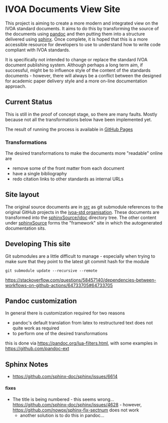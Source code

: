 IVOA Documents View Site
=========================

This project is aiming to create a more modern and integrated
view on the IVOA standard documents. It aims to do this by 
transforming the source of the documents using [pandoc](https://pandoc.org/) 
and then putting them into a structure delivered using 
[sphinx](https://www.sphinx-doc.org/). Once complete, it is hoped that this is a
more accessible resource for developers to use to understand how to 
write code compliant with IVOA standards.

It is specifically not intended
to change or replace the standard IVOA document publishing system. Although
perhaps a long term aim, if successful, might be to influence style of the 
content of the standards documents - however, there will always be a conflict
between the designed for academic paper delivery style and a more on-line 
documentation approach.

Current Status
--------------

This is still in the proof of concept stage, so there are many faults. Mostly because
not all the transformations below have been implemented yet.

The result of running the process is available in [GitHub Pages](https://ivoa.github.io/IvoaDocViewSite)

### Transformations

The desired transformations to make the documents more "readable" online are
* remove some of the front matter from each document
* have a single bibliography
* redo citation links to other standards as internal URLs



Site layout
-----------

The original source documents are in [src](./src) as
git submodule references to the original GitHub projects in the
[ivoa-std organisation](https://github.com/ivoa-std). These documents are transformed
into the [sphinxSource/idoc](./sphinxSource/idoc) directory tree. The other content under
[sphinxSource](./sphinxSource) forms the "framework" site in which the autogenerated 
documentation sits.



## Developing This site

Git submodules are a little difficult to manage - especially when trying to make sure that they point to the latest git commit hash for the module

```terminaloutput
git submodule update --recursive --remote
```

https://stackoverflow.com/questions/58457140/dependencies-between-workflows-on-github-actions/64733705#64733705

## Pandoc customization

In general there is customization required for two reasons

* pandoc's default translation from latex to restructured text does not quite work as required
* to perform one of the desired transformations

this is done via https://pandoc.org/lua-filters.html, with some examples in https://github.com/pandoc-ext

## Sphinx Notes

* https://github.com/sphinx-doc/sphinx/issues/6614

#### fixes

* The title is being numbered - this seems wrong... https://github.com/sphinx-doc/sphinx/issues/4628 - however, https://github.com/nowox/sphinx-fix-sectnum does not work
  * another solution is to do this in pandoc...